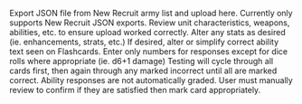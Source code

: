 Export JSON file from New Recruit army list and upload here. Currently only supports New Recruit JSON exports.
Review unit characteristics, weapons, abilities, etc. to ensure upload worked correctly.
Alter any stats as desired (ie. enhancements, strats, etc.)
If desired, alter or simplify correct ability text seen on Flashcards.
Enter only numbers for responses except for dice rolls where appropriate (ie. d6+1 damage)
Testing will cycle through all cards first, then again through any marked incorrect until all are marked correct.
Ability responses are not automatically graded. User must manually review to confirm if they are satisfied then mark card appropriately.
